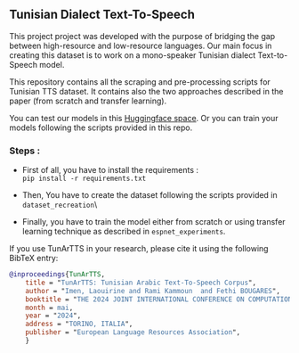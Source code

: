 ## Tunisian Dialect Text-To-Speech

This project project was developed with the purpose of bridging the gap between high-resource and low-resource languages. Our main focus in creating this dataset is to work on a mono-speaker Tunisian dialect Text-to-Speech model. 

This repository contains all the scraping and pre-processing scripts for Tunisian TTS dataset. It contains also the two approaches described in the paper (from scratch and transfer learning). 


You can test our models in this [Huggingface space](https://huggingface.co/spaces/Elyadata/TunArTTS). Or you can train your models following the scripts provided in this repo.

### Steps : 
- First of all, you have to install the requirements : \
     `pip install -r requirements.txt`

- Then, You have to create the dataset following the scripts provided in `dataset_recreation`\
- Finally, you have to train the model either from scratch or using transfer learning technique as described in `espnet_experiments`.


If you use TunArTTS in your research, please cite it using the following BibTeX entry:
```bibtex
@inproceedings{TunArTTS,
    title = "TunArTTS: Tunisian Arabic Text-To-Speech Corpus",
    author = "Imen, Laouirine and Rami Kammoun  and Fethi BOUGARES",
    booktitle = "THE 2024 JOINT INTERNATIONAL CONFERENCE ON COMPUTATIONAL LINGUISTICS, LANGUAGE RESOURCES AND EVALUATION",
    month = mai,
    year = "2024",
    address = "TORINO, ITALIA",
    publisher = "European Language Resources Association",
    }
```
